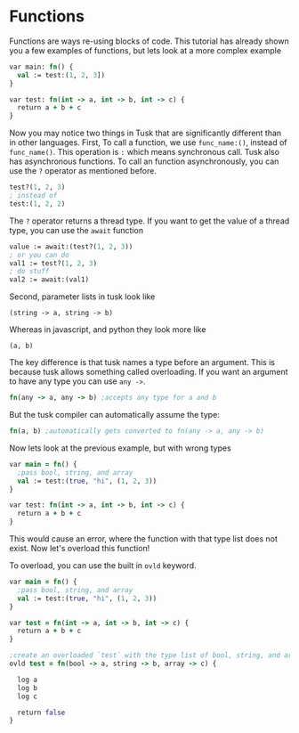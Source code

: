 # Functions

Functions are ways re-using blocks of code. This tutorial has already shown you a few examples of functions, but lets look at a more complex example

```clojure
var main: fn() {
  val := test:(1, 2, 3])
}

var test: fn(int -> a, int -> b, int -> c) {
  return a + b + c
}
```

Now you may notice two things in Tusk that are significantly different than in other languages. First, To call a function, we use `func_name:()`, instead of `func_name()`. This operation is `:` which means synchronous call. Tusk also has asynchronous functions. To call an function asynchronously, you can use the `?` operator as mentioned before.

```clojure
test?(1, 2, 3)
; instead of
test:(1, 2, 2)
```
The `?` operator returns a thread type. If you want to get the value of a thread type, you can use the `await` function

```clojure
value := await:(test?(1, 2, 3))
; or you can do
val1 := test?(1, 2, 3)
; do stuff
val2 := await:(val1)
```

Second, parameter lists in tusk look like
```
(string -> a, string -> b)
```
Whereas in javascript, and python they look more like
```
(a, b)
```
The key difference is that tusk names a type before an argument. This is because tusk allows something called overloading. If you want an argument to have any type you can use `any ->`.
```clojure
fn(any -> a, any -> b) ;accepts any type for a and b
```

But the tusk compiler can automatically assume the type:

```clojure
fn(a, b) ;automatically gets converted to fn(any -> a, any -> b)
```

Now lets look at the previous example, but with wrong types

```clojure
var main = fn() {
  ;pass bool, string, and array
  val := test:(true, "hi", (1, 2, 3))
}

var test: fn(int -> a, int -> b, int -> c) {
  return a + b + c
}
```

This would cause an error, where the function with that type list does not exist. Now let's overload this function!

To overload, you can use the built in `ovld` keyword.

```clojure
var main = fn() {
  ;pass bool, string, and array
  val := test:(true, "hi", (1, 2, 3))
}

var test = fn(int -> a, int -> b, int -> c) {
  return a + b + c
}

;create an overloaded `test` with the type list of bool, string, and array
ovld test = fn(bool -> a, string -> b, array -> c) {

  log a
  log b
  log c

  return false
}
```
